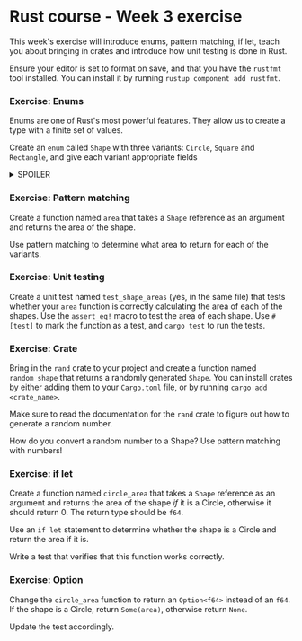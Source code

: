 # Rust course - Week 3 exercise

This week's exercise will introduce enums, pattern matching, if let, teach you about bringing in crates and introduce how unit testing is done in Rust.

Ensure your editor is set to format on save, and that you have the `rustfmt` tool installed. You can install it by running `rustup component add rustfmt`.

### Exercise: Enums

Enums are one of Rust's most powerful features. They allow us to create a type with a finite set of values.

Create an `enum` called `Shape` with three variants: `Circle`, `Square` and `Rectangle`, and give each variant appropriate fields

<details><summary>SPOILER</summary>

- `Circle { radius }`
- `Square { length }`
- `Rectangle { width, height }`

</details>

### Exercise: Pattern matching

Create a function named `area` that takes a `Shape` reference as an argument and returns the area of the shape.

Use pattern matching to determine what area to return for each of the variants.

### Exercise: Unit testing

Create a unit test named `test_shape_areas` (yes, in the same file) that tests whether your `area` function is correctly calculating the area of each of the shapes.
Use the `assert_eq!` macro to test the area of each shape.
Use `#[test]` to mark the function as a test, and `cargo test` to run the tests.

### Exercise: Crate

Bring in the `rand` crate to your project and create a function named `random_shape` that returns a randomly generated `Shape`.
You can install crates by either adding them to your `Cargo.toml` file, or by running `cargo add <crate_name>`.

Make sure to read the documentation for the `rand` crate to figure out how to generate a random number.

How do you convert a random number to a Shape? Use pattern matching with numbers!

### Exercise: if let

Create a function named `circle_area` that takes a `Shape` reference as an argument and returns the area of the shape _if_ it is a Circle, otherwise it should return 0. The return type should be `f64`.

Use an `if let` statement to determine whether the shape is a Circle and return the area if it is.

Write a test that verifies that this function works correctly.

### Exercise: Option

Change the `circle_area` function to return an `Option<f64>` instead of an `f64`. If the shape is a Circle, return `Some(area)`, otherwise return `None`.

Update the test accordingly.

